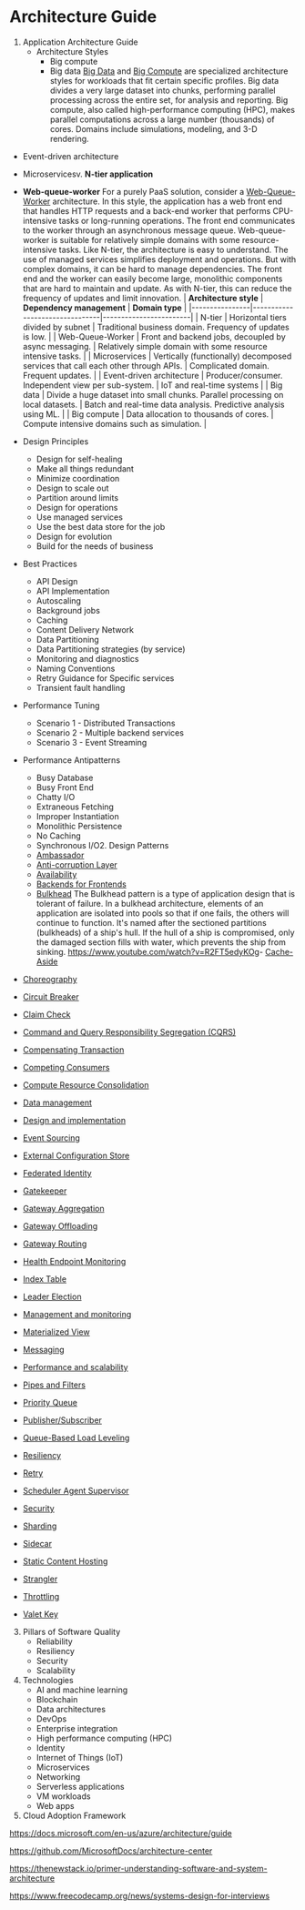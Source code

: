 # Architecture Guide

1. Application Architecture Guide
   - Architecture Styles
       - Big compute
       - Big data
[Big Data](https://docs.microsoft.com/en-us/azure/architecture/guide/architecture-styles/big-data) and [Big Compute](https://docs.microsoft.com/en-us/azure/architecture/guide/architecture-styles/big-compute) are specialized architecture styles for workloads that fit certain specific profiles. Big data divides a very large dataset into chunks, performing parallel processing across the entire set, for analysis and reporting. Big compute, also called high-performance computing (HPC), makes parallel computations across a large number (thousands) of cores. Domains include simulations, modeling, and 3-D rendering.

- Event-driven architecture
- Microservicesv. **N-tier application**
- **Web-queue-worker**
For a purely PaaS solution, consider a [Web-Queue-Worker](https://docs.microsoft.com/en-us/azure/architecture/guide/architecture-styles/web-queue-worker) architecture. In this style, the application has a web front end that handles HTTP requests and a back-end worker that performs CPU-intensive tasks or long-running operations. The front end communicates to the worker through an asynchronous message queue.
Web-queue-worker is suitable for relatively simple domains with some resource-intensive tasks. Like N-tier, the architecture is easy to understand. The use of managed services simplifies deployment and operations. But with complex domains, it can be hard to manage dependencies. The front end and the worker can easily become large, monolithic components that are hard to maintain and update. As with N-tier, this can reduce the frequency of updates and limit innovation.
| **Architecture style**    | **Dependency management**                                                        | **Domain type**                                                  |
|----------------|--------------------------------|------------------------|
| N-tier                    | Horizontal tiers divided by subnet                                               | Traditional business domain. Frequency of updates is low.        |
| Web-Queue-Worker          | Front and backend jobs, decoupled by async messaging.                            | Relatively simple domain with some resource intensive tasks.     |
| Microservices             | Vertically (functionally) decomposed services that call each other through APIs. | Complicated domain. Frequent updates.                            |
| Event-driven architecture | Producer/consumer. Independent view per sub-system.                              | IoT and real-time systems                                        |
| Big data                  | Divide a huge dataset into small chunks. Parallel processing on local datasets.  | Batch and real-time data analysis. Predictive analysis using ML. |
| Big compute               | Data allocation to thousands of cores.                                           | Compute intensive domains such as simulation.                    |
- Design Principles
  - Design for self-healing
  - Make all things redundant
  - Minimize coordination
  - Design to scale out
  - Partition around limits
  - Design for operations
  - Use managed services
  - Use the best data store for the job
  - Design for evolution
  - Build for the needs of business
- Best Practices
  - API Design
  - API Implementation
  - Autoscaling
  - Background jobs
  - Caching
  - Content Delivery Network
  - Data Partitioning
  - Data Partitioning strategies (by service)
  - Monitoring and diagnostics
  - Naming Conventions
  - Retry Guidance for Specific services
  - Transient fault handling
- Performance Tuning
  - Scenario 1 - Distributed Transactions
  - Scenario 2 - Multiple backend services
  - Scenario 3 - Event Streaming
- Performance Antipatterns
  - Busy Database
  - Busy Front End
  - Chatty I/O
  - Extraneous Fetching
  - Improper Instantiation
  - Monolithic Persistence
  - No Caching
  - Synchronous I/O2. Design Patterns
  - [Ambassador](https://docs.microsoft.com/en-us/azure/architecture/patterns/ambassador)
  - [Anti-corruption Layer](https://docs.microsoft.com/en-us/azure/architecture/patterns/anti-corruption-layer)
  - [Availability](https://docs.microsoft.com/en-us/azure/architecture/patterns/category/availability)
  - [Backends for Frontends](https://docs.microsoft.com/en-us/azure/architecture/patterns/backends-for-frontends)
  - [Bulkhead](https://docs.microsoft.com/en-us/azure/architecture/patterns/bulkhead)
The Bulkhead pattern is a type of application design that is tolerant of failure. In a bulkhead architecture, elements of an application are isolated into pools so that if one fails, the others will continue to function. It's named after the sectioned partitions (bulkheads) of a ship's hull. If the hull of a ship is compromised, only the damaged section fills with water, which prevents the ship from sinking.
<https://www.youtube.com/watch?v=R2FT5edyKOg>-  [Cache-Aside](https://docs.microsoft.com/en-us/azure/architecture/patterns/cache-aside)

- [Choreography](https://docs.microsoft.com/en-us/azure/architecture/patterns/choreography)
- [Circuit Breaker](https://docs.microsoft.com/en-us/azure/architecture/patterns/circuit-breaker)
- [Claim Check](https://docs.microsoft.com/en-us/azure/architecture/patterns/claim-check)
- [Command and Query Responsibility Segregation (CQRS)](https://docs.microsoft.com/en-us/azure/architecture/patterns/cqrs)
- [Compensating Transaction](https://docs.microsoft.com/en-us/azure/architecture/patterns/compensating-transaction)
- [Competing Consumers](https://docs.microsoft.com/en-us/azure/architecture/patterns/competing-consumers)
- [Compute Resource Consolidation](https://docs.microsoft.com/en-us/azure/architecture/patterns/compute-resource-consolidation)
- [Data management](https://docs.microsoft.com/en-us/azure/architecture/patterns/category/data-management)
- [Design and implementation](https://docs.microsoft.com/en-us/azure/architecture/patterns/category/design-implementation)
- [Event Sourcing](https://docs.microsoft.com/en-us/azure/architecture/patterns/event-sourcing)
- [External Configuration Store](https://docs.microsoft.com/en-us/azure/architecture/patterns/external-configuration-store)
- [Federated Identity](https://docs.microsoft.com/en-us/azure/architecture/patterns/federated-identity)
- [Gatekeeper](https://docs.microsoft.com/en-us/azure/architecture/patterns/gatekeeper)
- [Gateway Aggregation](https://docs.microsoft.com/en-us/azure/architecture/patterns/gateway-aggregation)
- [Gateway Offloading](https://docs.microsoft.com/en-us/azure/architecture/patterns/gateway-offloading)
- [Gateway Routing](https://docs.microsoft.com/en-us/azure/architecture/patterns/gateway-routing)
- [Health Endpoint Monitoring](https://docs.microsoft.com/en-us/azure/architecture/patterns/health-endpoint-monitoring)
- [Index Table](https://docs.microsoft.com/en-us/azure/architecture/patterns/index-table)
- [Leader Election](https://docs.microsoft.com/en-us/azure/architecture/patterns/leader-election)
- [Management and monitoring](https://docs.microsoft.com/en-us/azure/architecture/patterns/category/management-monitoring)
- [Materialized View](https://docs.microsoft.com/en-us/azure/architecture/patterns/materialized-view)
- [Messaging](https://docs.microsoft.com/en-us/azure/architecture/patterns/category/messaging)
- [Performance and scalability](https://docs.microsoft.com/en-us/azure/architecture/patterns/category/performance-scalability)
- [Pipes and Filters](https://docs.microsoft.com/en-us/azure/architecture/patterns/pipes-and-filters)
- [Priority Queue](https://docs.microsoft.com/en-us/azure/architecture/patterns/priority-queue)
- [Publisher/Subscriber](https://docs.microsoft.com/en-us/azure/architecture/patterns/publisher-subscriber)
- [Queue-Based Load Leveling](https://docs.microsoft.com/en-us/azure/architecture/patterns/queue-based-load-leveling)
- [Resiliency](https://docs.microsoft.com/en-us/azure/architecture/patterns/category/resiliency)
- [Retry](https://docs.microsoft.com/en-us/azure/architecture/patterns/retry)
- [Scheduler Agent Supervisor](https://docs.microsoft.com/en-us/azure/architecture/patterns/scheduler-agent-supervisor)
- [Security](https://docs.microsoft.com/en-us/azure/architecture/patterns/category/security)
- [Sharding](https://docs.microsoft.com/en-us/azure/architecture/patterns/sharding)
- [Sidecar](https://docs.microsoft.com/en-us/azure/architecture/patterns/sidecar)
- [Static Content Hosting](https://docs.microsoft.com/en-us/azure/architecture/patterns/static-content-hosting)
- [Strangler](https://docs.microsoft.com/en-us/azure/architecture/patterns/strangler)
- [Throttling](https://docs.microsoft.com/en-us/azure/architecture/patterns/throttling)
- [Valet Key](https://docs.microsoft.com/en-us/azure/architecture/patterns/valet-key)

3. Pillars of Software Quality
   - Reliability
   - Resiliency
   - Security
   - Scalability
4. Technologies
   - AI and machine learning
   - Blockchain
   - Data architectures
   - DevOps
   - Enterprise integration
   - High performance computing (HPC)
   - Identity
   - Internet of Things (IoT)
   - Microservices
   - Networking
   - Serverless applications
   - VM workloads
   - Web apps
5. Cloud Adoption Framework

<https://docs.microsoft.com/en-us/azure/architecture/guide>

<https://github.com/MicrosoftDocs/architecture-center>

<https://thenewstack.io/primer-understanding-software-and-system-architecture>

<https://www.freecodecamp.org/news/systems-design-for-interviews>
